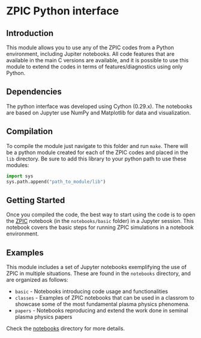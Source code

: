 

# ZPIC Python interface

## Introduction

This module allows you to use any of the ZPIC codes from a Python environment, including Jupiter notebooks. All code features that are available in the main C versions are available, and it is possible to use this module to extend the codes in terms of features/diagnostics using only Python.

## Dependencies

The python interface was developed using Cython (0.29.x). The notebooks are based on Jupyter use NumPy and Matplotlib for data and visualization.

## Compilation

To compile the module just navigate to this folder and run `make`. There will be a python module created for each of the ZPIC codes and placed in the `lib` directory. Be sure to add this library to your python path to use these modules:

```python
import sys
sys.path.append("path_to_module/lib")
```

## Getting Started

Once you compiled the code, the best way to start using the code is to open the [ZPIC](notebooks/basic/ZPIC.ipynb) notebook (in the `notebooks/basic` folder) in a Jupyter session. This notebook covers the basic steps for running ZPIC simulations in a notebook environment.

## Examples

This module includes a set of Jupyter notebooks exemplifying the use of ZPIC in multiple situations. These are found in the `notebooks` directory, and are organized as follows:

*  `basic` - Notebooks introducing code usage and functionalities
* `classes` - Examples of ZPIC notebooks that can be used in a classrom to showcase some of the most fundamental plasma physics phenomena.
* `papers` - Notebooks reproducing and extend the work done in seminal plasma physics papers

Check the [notebooks](notebooks) directory for more details.

